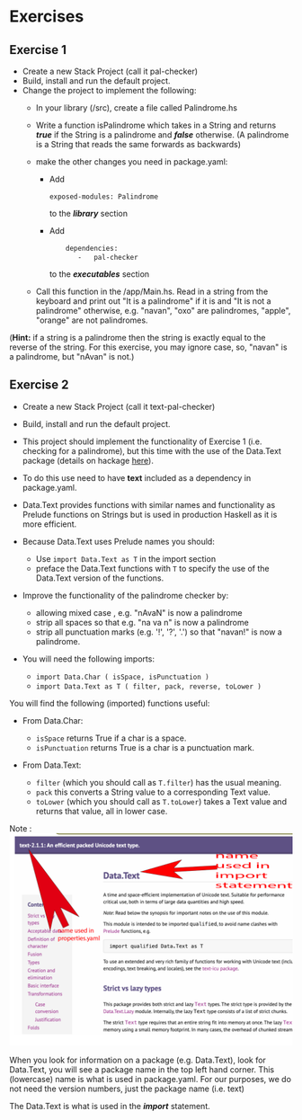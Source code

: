 # Exercises

## Exercise 1
- Create a new Stack Project (call it pal-checker)
- Build, install and run the default project. 
- Change the project to implement the following: 
   - In your library (/src),  create a file called  Palindrome.hs
   - Write a function isPalindrome which takes in a String and returns ***true*** if the String is a palindrome and ***false*** otherwise. (A palindrome is a String that reads the same forwards as backwards)
   - make the other changes you need in package.yaml:

     - Add 
         ~~~
       exposed-modules: Palindrome
       ~~~
        
        to the ***library*** section
       
     - Add 
       ~~~
           dependencies:
              -   pal-checker
        ~~~
        to the ***executables*** section

   - Call this function in the /app/Main.hs. Read in a string from the keyboard and print out "It is a palindrome" if it is and "It is not a palindrome" otherwise, e.g. "navan", "oxo" are palindromes, "apple", "orange" are not palindromes. 

(**Hint:** if a string is a palindrome then the string is exactly equal to the reverse of the string. For this exercise, you may ignore case, so, "navan" is a palindrome, but "nAvan" is not.)
  

## Exercise 2
- Create a new Stack Project (call it text-pal-checker)
- Build, install and run the default project. 
- This project should implement the functionality of Exercise 1 (i.e. checking for a palindrome), but this time with the use of the Data.Text package (details on hackage [here](https://hackage.haskell.org/package/text-2.1.1/docs/Data-Text.html)). 
- To do this use need to have **text** included as a dependency in package.yaml.
- Data.Text provides functions with similar names and functionality as Prelude functions on Strings but is used in production Haskell as it is more efficient. 
- Because Data.Text uses Prelude names you should:
    - Use `import Data.Text as T` in the import section
    - preface the Data.Text functions with `T` to specify the use of the Data.Text version of the functions. 
  
- Improve the functionality of the palindrome checker by: 
    - allowing mixed case , e.g. "nAvaN" is now a palindrome
    - strip all spaces so that e.g. "na    va  n" is now a palindrome
    - strip all punctuation marks (e.g. '!', '?', '.') so that "navan!" is now a palindrome.          
  
 - You will need the following imports: 
    - `import Data.Char ( isSpace, isPunctuation )`
    - `import Data.Text as T ( filter, pack, reverse, toLower )` 
  
You will find the following (imported) functions useful:

 - From Data.Char:
      - `isSpace` returns True if a char is a space.
      - `isPunctuation` returns True is a char is a punctuation mark.

 - From Data.Text:
      - `filter` (which you should call as `T.filter`) has the usual meaning.
      - `pack` this converts a String value to a corresponding Text value.
      - `toLower` (which you should call as `T.toLower`) takes a Text value and returns that value, all in lower case. 




Note : ![Using Data.text](./img/data-text.png)

When you look for information on a package (e.g. Data.Text), look for Data.Text, you will see a package name in the top left hand corner. This (lowercase) name is what is used in package.yaml. For our purposes, we do not need the version numbers, just the package name (i.e. text)

The Data.Text is what is used in the ***import*** statement. 